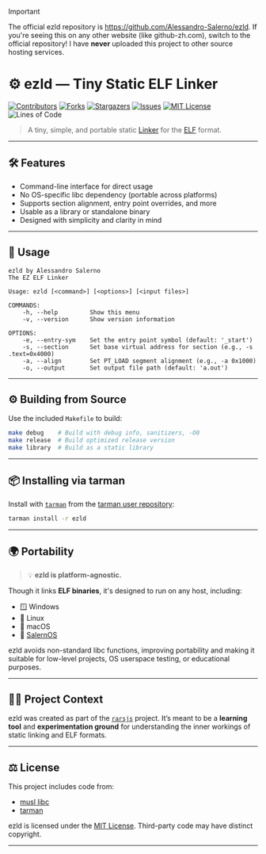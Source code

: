 > [!IMPORTANT]
> The official ezld repository is https://github.com/Alessandro-Salerno/ezld. If you're seeing this on any other website (like github-zh.com), switch to the official repository! I have **never** uploaded this project to other source hosting services.

# ⚙️ ezld — Tiny Static ELF Linker

[![Contributors][contributors-shield]][contributors-url]
[![Forks][forks-shield]][forks-url]
[![Stargazers][stars-shield]][stars-url]
[![Issues][issues-shield]][issues-url]
[![MIT License][license-shield]][license-url]
![Lines of Code](https://tokei.rs/b1/github/Alessandro-Salerno/ezld)

> A tiny, simple, and portable static [Linker](https://en.wikipedia.org/wiki/Linker_(computing)) for the [ELF](https://en.wikipedia.org/wiki/Executable_and_Linkable_Format) format.

---

## 🛠 Features
- Command-line interface for direct usage  
- No OS-specific libc dependency (portable across platforms)  
- Supports section alignment, entry point overrides, and more  
- Usable as a library or standalone binary  
- Designed with simplicity and clarity in mind

---

## 🚀 Usage

```
ezld by Alessandro Salerno
The EZ ELF Linker

Usage: ezld [<command>] [<options>] [<input files>]

COMMANDS:
    -h, --help         Show this menu
    -v, --version      Show version information

OPTIONS:
    -e, --entry-sym    Set the entry point symbol (default: '_start')
    -s, --section      Set base virtual address for section (e.g., -s .text=0x4000)
    -a, --align        Set PT_LOAD segment alignment (e.g., -a 0x1000)
    -o, --output       Set output file path (default: 'a.out')
```

---

## ⚙️ Building from Source

Use the included `Makefile` to build:

```bash
make debug    # Build with debug info, sanitizers, -O0
make release  # Build optimized release version
make library  # Build as a static library
```

---

## 📦 Installing via tarman

Install with [`tarman`](https://github.com/Alessandro-Salerno/tarman) from the [tarman user repository](https://github.com/Alessandro-Salerno/tarman-user-repository):

```bash
tarman install -r ezld
```

---

## 🌍 Portability

> 💡 **ezld is platform-agnostic.**

Though it links **ELF binaries**, it's designed to run on any host, including:
- 🪟 Windows
- 🐧 Linux
- 🍎 macOS
- 🌈 [SalernOS](https://github.com/Alessandro-Salerno/SalernOS-Kernel)

ezld avoids non-standard libc functions, improving portability and making it suitable for low-level projects, OS userspace testing, or educational purposes.

---

## 👨‍💻 Project Context

ezld was created as part of the [`rarsjs`](https://github.com/ldlaur/rarsjs) project. It’s meant to be a **learning tool** and **experimentation ground** for understanding the inner workings of static linking and ELF formats.

---

## ⚖️ License

This project includes code from:
- [musl libc](https://musl.libc.org/)
- [tarman](https://github.com/Alessandro-Salerno/tarman)

ezld is licensed under the [MIT License](LICENSE). Third-party code may have distinct copyright.

---

[contributors-shield]: https://img.shields.io/github/contributors/Alessandro-Salerno/ezld.svg?style=flat-square  
[contributors-url]: https://github.com/Alessandro-Salerno/ezld/graphs/contributors  
[forks-shield]: https://img.shields.io/github/forks/Alessandro-Salerno/ezld.svg?style=flat-square  
[forks-url]: https://github.com/Alessandro-Salerno/ezld/network/members  
[stars-shield]: https://img.shields.io/github/stars/Alessandro-Salerno/ezld.svg?style=flat-square  
[stars-url]: https://github.com/Alessandro-Salerno/ezld/stargazers  
[issues-shield]: https://img.shields.io/github/issues/Alessandro-Salerno/ezld.svg?style=flat-square  
[issues-url]: https://github.com/Alessandro-Salerno/ezld/issues  
[license-shield]: https://img.shields.io/github/license/Alessandro-Salerno/ezld.svg?style=flat-square  
[license-url]: https://github.com/Alessandro-Salerno/ezld/blob/master/LICENSE.txt  
